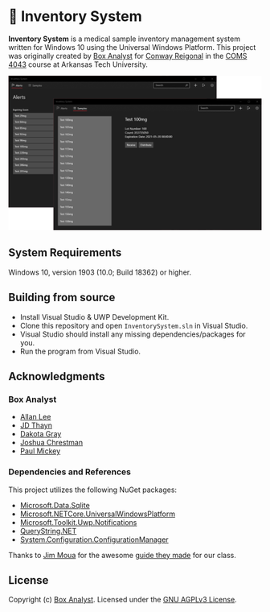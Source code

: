 # 🏥 Inventory System

**Inventory System** is a medical sample inventory management system written for Windows 10 using the Universal Windows Platform. This project was originally created by [Box Analyst](https://github.com/orgs/Box-Analyst/people) for [Conway Reigonal](#) in the [COMS 4043](https://www.atu.edu/catalog/descriptions/courses.php?catalog=U&subj=COMS#Search:~:text=COMS%204043%3A%20Systems%20Analysis%20and%20Design%20II) course at Arkansas Tech University.

![Inventory System](./screenshot.png)

## System Requirements

Windows 10, version 1903 (10.0; Build 18362) or higher.

## Building from source

- Install Visual Studio & UWP Development Kit.
- Clone this repository and open `InventorySystem.sln` in Visual Studio.
- Visual Studio should install any missing dependencies/packages for you.
- Run the program from Visual Studio.

## Acknowledgments

### Box Analyst

- [Allan Lee](https://github.com/alee18-atu)
- [JD Thayn](https://thayn.me/)
- [Dakota Gray](https://github.com/dgray22)
- [Joshua Chrestman](https://github.com/jchrestman2)
- [Paul Mickey](https://www.paulmickey.com/)

### Dependencies and References

This project utilizes the following NuGet packages:

- [Microsoft.Data.Sqlite](https://docs.microsoft.com/en-us/dotnet/standard/data/sqlite/?tabs=netcore-cli)
- [Microsoft.NETCore.UniversalWindowsPlatform](https://github.com/Microsoft/dotnet/blob/master/releases/UWP/README.md)
- [Microsoft.Toolkit.Uwp.Notifications](https://github.com/windows-toolkit/WindowsCommunityToolkit)
- [QueryString.NET](https://github.com/WindowsNotifications/QueryString.NET)
- [System.Configuration.ConfigurationManager](https://github.com/dotnet/runtime)

Thanks to [Jim Moua](https://jimmoua.github.io/) for the awesome [guide they made](https://github.com/jimmoua/system_analysis_tutorials) for our class.

## License

Copyright (c) [Box Analyst](https://github.com/orgs/Box-Analyst/people). Licensed under the [GNU AGPLv3 License](https://github.com/Box-Analyst/InventorySystem/blob/master/LICENSE).
